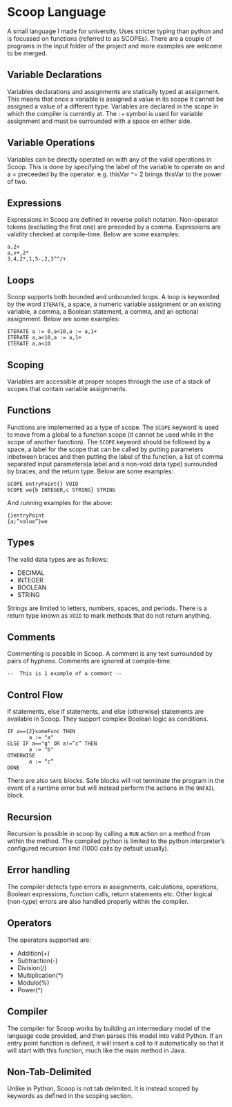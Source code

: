 
# Scoop Language
A small language I made for university. Uses stricter typing than python and is focussed on functions (referred to as SCOPEs). There are a couple of programs in the input folder of the project and more examples are welcome to be merged.
## Variable Declarations
Variables declarations and assignments are statically typed at assignment. This means that once a variable is assigned a value in its scope it cannot be assigned a value of a different type. Variables are declared in the scope in which the compiler is currently at. The ` := ` symbol is used for variable assignment and must be surrounded with a space on either side.
## Variable Operations
Variables can be directly operated on with any of the valid operations in Scoop. This is done by specifying the label of the variable to operate on and a = preceeded by the operator.
e.g. thisVar ^= 2 brings thisVar to the power of two.
## Expressions
Expressions in Scoop are defined in reverse polish notation. Non-operator tokens (excluding the first one) are preceded by a comma. Expressions are validity checked at compile-time. Below are some examples:

    a,2+
    a,v+,2*
    3,4,2*,1,5-,2,3^^/+

## Loops
Scoop supports both bounded and unbounded loops. A loop is keyworded by the word `ITERATE`, a space, a numeric variable assignment or an existing variable, a comma, a Boolean statement, a comma, and an optional assignment. Below are some examples:

    ITERATE a := 0,a<10,a := a,1+
    ITERATE a,a<10,a := a,1+
    ITERATE a,a<10

## Scoping
Variables are accessible at proper scopes through the use of a stack of scopes that contain variable assignments.
## Functions
Functions are implemented as a type of scope. The `SCOPE` keyword is used to move from a global to a function scope (it cannot be used while in the scope of another function). The `SCOPE` keyword should be followed by a space, a label for the scope that can be called by putting parameters inbetween braces and then putting the label of the function, a list of comma separated input parameters(a label and a non-void data type) surrounded by braces, and the return type. Below are some examples:

    SCOPE entryPoint{} VOID
    SCOPE we{b INTEGER,c STRING} STRING

And running examples for the above:

    {}entryPoint
    {a;”value”}we

## Types
The valid data types are as follows:
- DECIMAL
- INTEGER
- BOOLEAN
- STRING

Strings are limited to letters, numbers, spaces, and periods.
There is a return type known as `VOID` to mark methods that do not return anything.
## Comments
Commenting is possible in Scoop. A comment is any text surrounded by pairs of hyphens. Comments are ignored at compile-time.

    --  This is 1 example of a comment --

## Control Flow
If statements, else if statements, and else (otherwise) statements are available in Scoop. They support complex Boolean logic as conditions.

    IF a=={2}someFunc THEN
           a := "a"
    ELSE IF a=="g" OR a!=”c” THEN
           a := "b"
    OTHERWISE
           a := “c”
    DONE

There are also `SAFE` blocks. Safe blocks will not terminate the program in the event of a runtime error but will instead perform the actions in the `ONFAIL` block.
## Recursion
Recursion is possible in scoop by calling a `RUN` action on a method from within the method. The compiled python is limited to the python interpreter’s configured recursion limit (1000 calls by default usually).
## Error handling
The compiler detects type errors in assignments, calculations, operations, Boolean expressions, function calls, return statements etc. Other logical (non-type) errors are also handled properly within the compiler.
## Operators
The operators supported are:
- Addition(+)
- Subtraction(-)
- Division(/)
- Multiplication(*)
- Modulo(%)
- Power(^)
## Compiler
The compiler for Scoop works by building an intermediary model of the language code provided, and then parses this model into valid Python. If an entry point function is defined, it will insert a call to it automatically so that it will start with this function, much like the main method in Java.
## Non-Tab-Delimited
Unlike in Python, Scoop is not tab delimited. It is instead scoped by keywords as defined in the scoping section.
